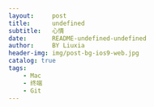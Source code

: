 ```yaml
---
layout:     post
title:      undefined
subtitle:   心情
date:       README-undefined-undefined
author:     BY Liuxia
header-img: img/post-bg-ios9-web.jpg
catalog: true
tags:
    - Mac
    - 终端
    - Git
---
```


